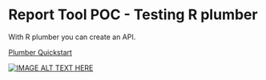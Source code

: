 # Report Tool POC - Testing R plumber


With R plumber you can create an API.


[Plumber Quickstart](https://www.rplumber.io/docs/quickstart.html#specifying-the-inputs)

[![IMAGE ALT TEXT HERE](http://img.youtube.com/vi/tCrMPBq8P_4/0.jpg)](http://www.youtube.com/watch?v=YOUTUBE_VIDEO_ID_HERE)
